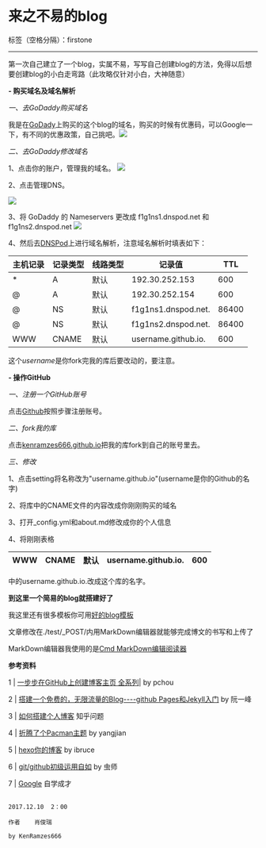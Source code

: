 ﻿# 来之不易的blog

标签（空格分隔）：firstone 

---
   第一次自己建立了一个blog，实属不易，写写自己创建blog的方法，免得以后想要创建blog的小白走弯路（此攻略仅针对小白，大神随意）
   



 **- 购买域名及域名解析**




  *一、去GoDaddy购买域名*
  
  我是在[GoDady][1]上购买的这个blog的域名，购买的时候有优惠码，可以Google一下，有不同的优惠政策，自己挑吧。![][2]
 
 *二、去GoDaddy修改域名*
 
 1、点击你的账户，管理我的域名。
  ![][3]
 
 2、点击管理DNS。
 
  ![][4]
  
 3、将 GoDaddy 的 Nameservers 更改成 f1g1ns1.dnspod.net 和 f1g1ns2.dnspod.net
  ![][5]
   
 4、然后去[DNSPod][6]上进行域名解析，注意域名解析时填表如下：
   
   
|主机记录|记录类型|线路类型|记录值|TTL|
| -------| -----  |--------|------|---|
|*       |A|默认|192.30.252.153|600|
|@       |A|默认|192.30.252.154|600|
|@       |NS|默认|f1g1ns1.dnspod.net.|86400|
|@       |NS|默认|f1g1ns2.dnspod.net.|86400|
|WWW     |CNAME|默认|username.github.io.|600|

这个*username*是你fork完我的库后要改动的，要注意。

**- 操作GitHub**



*一、注册一个GitHub账号*

  点击[Github][7]按照步骤注册账号。
  
*二、fork我的库*

  点击[kenramzes666.github.io][8]把我的库fork到自己的账号里去。
  
*三、修改*

  1、点击setting将名称改为"username.github.io"(username是你的Github的名字)
  
  2、将库中的CNAME文件的内容改成你刚刚购买的域名
  
  3、打开_config.yml和about.md修改成你的个人信息
  
  4、将刚刚表格
  
  
  |WWW     |CNAME|默认|username.github.io.|600|
  |--------|-----|----|-------------------|---|
   
   
 中的username.github.io.改成这个库的名字。
 
 
 
 **到这里一个简易的blog就搭建好了**
 
 我这里还有很多模板你可用[好的blog模板][9]
 
 文章修改在./test/_POST/内用MarkDown编辑器就能够完成博文的书写和上传了
 
 MarkDown编辑器我使用的是[Cmd MarkDown编辑阅读器][10]
 
 **参考资料**
 
1 | [一步步在GitHub上创建博客主页 全系列][11]| by pchou

2 | [搭建一个免费的，无限流量的Blog----github Pages和Jekyll入门][12] by 阮一峰

3 | [如何搭建个人博客][13] 知乎问题

4 | [折腾了个Pacman主题][14] by yangjian

5 | [hexo你的博客][15] by ibruce

6 | [git/github初级运用自如][16] by 虫师

7 | [Google][17] 自学成才
 



                                                                              2017.12.10  2：00
                                                                              作者    肖俊瑞
                                                                              by KenRamzes666

  [1]: https://sg.godaddy.com/zh/offers/domains?isc=gennbacn07&countryview=1&currencytype=CNY&mkwid=1jXK3KLS5_pcrid_18782177220_pdv_c_
  [2]: http://openmindclub.qiniudn.com/omt/BuildBlog02.jpg
  [3]: http://openmindclub.qiniudn.com/omt/BuildBlog016.jpg
  [4]: http://openmindclub.qiniudn.com/omt/BuildBlog017.jpg
  [5]: http://openmindclub.qiniudn.com/omt/BuildBlog018.jpg
  [6]: https://www.dnspod.cn/
  [7]: https://github.com/
  [8]: https://github.com/KenRamzes/KenRamzes.github.io
  [9]: https://github.com/cnfeat/GoodThingList/blob/master/GoodJekyllBlogList.md
  [10]: https://www.zybuluo.com/
  [11]: http://www.pchou.info/ssgithubPage/2013-01-03-build-github-blog-page-01.html
  [12]: http://www.ruanyifeng.com/blog/2012/08/blogging_with_jekyll.html
  [13]: https://www.zhihu.com/question/20463581
  [14]: http://wuchong.me/blog/2014/01/24/change-to-pacman/
  [15]: http://ibruce.info/2013/11/22/hexo-your-blog/
  [16]: http://www.cnblogs.com/fnng/archive/2012/01/07/2315685.html
  [17]: https://www.google.com/
